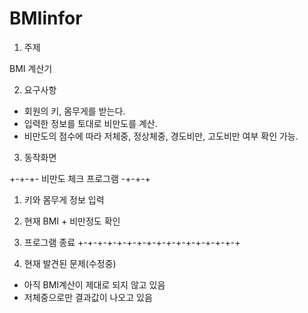 # BMIinfor

1. 주제

BMI 계산기

2. 요구사항

- 회원의 키, 몸무게를 받는다.
- 입력한 정보를 토대로 비만도를 계산.
- 비만도의 점수에 따라 저체중, 정상체중, 경도비만, 고도비만 여부 확인 가능.

3. 동작화면

+-+-+- 비만도 체크 프로그램 -+-+-+
1. 키와 몸무게 정보 입력
2. 현재 BMI + 비만정도 확인 
3. 프로그램 종료
+-+-+-+-+-+-+-+-+-+-+-+-+-+-+-+-+


4. 현재 발견된 문제(수정중)

- 아직 BMI계산이 제대로 되지 않고 있음
- 저체중으로만 결과값이 나오고 있음
